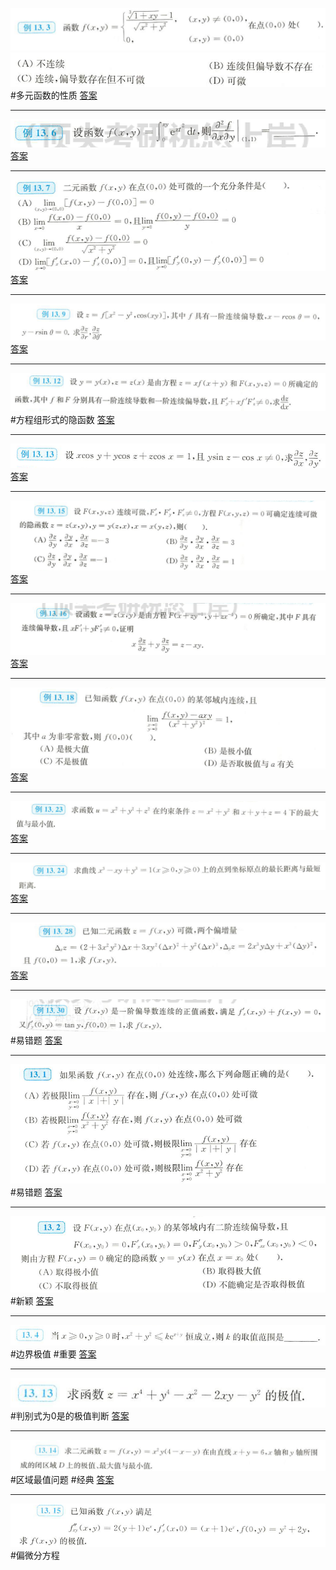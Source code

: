 ![](附件/Pasted%20image%2020221008093715.png)
![](附件/Pasted%20image%2020221008093725.png)
 #多元函数的性质
[答案](高数/答案.md#^gqydiq)

---
![](附件/Pasted%20image%2020221008094901.png)
[答案](高数/答案.md#^97tpys)

---
![](附件/Pasted%20image%2020221008104014.png)
[答案](高数/答案.md#^6xgpdd)

---
![](附件/Pasted%20image%2020221008104501.png)
[答案](高数/答案.md#^n1c919)

---
![](附件/Pasted%20image%2020221008150940.png)
#方程组形式的隐函数
[答案](高数/答案.md#^iniplh)

---
![](附件/Pasted%20image%2020221008151633.png)
[答案](高数/答案.md#^19oii0)

---
![](附件/Pasted%20image%2020221008152334.png)
[答案](高数/答案.md#^b3oguu)

---
![](附件/Pasted%20image%2020221008152558.png)
[答案](高数/答案.md#^zooxm7)

---
![](附件/Pasted%20image%2020221008171126.png)
[答案](高数/答案.md#^c4koj5)

---
![](附件/Pasted%20image%2020221008171321.png)
[答案](高数/答案.md#^xhtygb)

---
![](附件/Pasted%20image%2020221008171458.png)
[答案](高数/答案.md#^oot10f)

---
![](附件/Pasted%20image%2020221008171750.png)
[答案](高数/答案.md#^ytlccr)

---
![](附件/Pasted%20image%2020221008172523.png)
#易错题
[答案](高数/答案.md#^457ydh)

---
![](附件/Pasted%20image%2020221027142618.png)
#易错题 
[答案](高数/答案.md#^nmvs8w)

---
![](附件/Pasted%20image%2020221027143734.png)
#新颖 
[答案](高数/答案.md#^j63yoy)

---
![](附件/Pasted%20image%2020221027151003.png)
#边界极值 #重要
[答案](高数/答案.md#^n12grx)

---
![](附件/Pasted%20image%2020221027151732.png)
#判别式为0是的极值判断
[答案](高数/答案.md#^g2qa8p)

---
![](附件/Pasted%20image%2020221027160650.png)
#区域最值问题 #经典 
[答案](高数/答案.md#^pmag0r)

---
![](附件/Pasted%20image%2020221027160934.png)
#偏微分方程